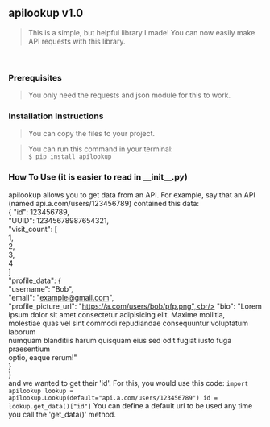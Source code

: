 ## apilookup v1.0

> This is a simple, but helpful library I made! You can now easily make API requests with this library.
<br/>

### Prerequisites
> You only need the requests and json module for this to work.

### Installation Instructions
> You can copy the files to your project.<br/>

> You can run this command in your terminal:<br/>
` $ pip install apilookup `


### How To Use (it is easier to read in \_\_init\_\_.py)
apilookup allows you to get data from an API.
For example, say that an API (named api.a.com/users/123456789) contained this data:<br/>
    {
        "id": 123456789,<br/>
         "UUID": 12345678987654321,<br/>
        "visit_count": [<br/>
            1,<br/>
            2,<br/>
            3,<br/>
            4<br/>
        ]<br/>
        "profile_data": {<br/>
            "username": "Bob",<br/>
            "email": "example@gmail.com",<br/>
            "profile_picture_url": "https://a.com/users/bob/pfp.png",<br/>
            "bio": "Lorem ipsum dolor sit amet consectetur adipisicing elit. Maxime mollitia,<br/>
                    molestiae quas vel sint commodi repudiandae consequuntur voluptatum laborum<br/>
                    numquam blanditiis harum quisquam eius sed odit fugiat iusto fuga praesentium<br/>
                    optio, eaque rerum!"<br/>
        }<br/>
    }<br/>
    and we wanted to get their 'id'.
    For this, you would use this code:
    `
        import apilookup
        lookup = apilookup.Lookup(default="api.a.com/users/123456789")
        id = lookup.get_data()["id"]
    `
    You can define a default url to be used any time you call the 'get_data()' method.